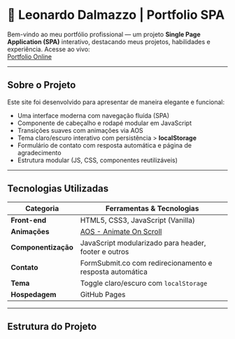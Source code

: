 # 🚀 Leonardo Dalmazzo | Portfolio SPA

Bem-vindo ao meu portfólio profissional — um projeto **Single Page Application (SPA)** interativo, destacando meus projetos, habilidades e experiência. Acesse ao vivo:  
[Portfolio Online](https://leonardodalmazzo.github.io/Leonardo-Dalmazzo/)

---

##  Sobre o Projeto

Este site foi desenvolvido para apresentar de maneira elegante e funcional:

- Uma interface moderna com navegação fluída (SPA)
- Componente de cabeçalho e rodapé modular em JavaScript
- Transições suaves com animações via AOS
- Tema claro/escuro interativo com persistência > **localStorage**
- Formulário de contato com resposta automática e página de agradecimento
- Estrutura modular (JS, CSS, componentes reutilizáveis)

---

##  Tecnologias Utilizadas

| Categoria           | Ferramentas & Tecnologias                                    |
|--------------------|--------------------------------------------------------------|
| **Front-end**       | HTML5, CSS3, JavaScript (Vanilla)                           |
| **Animações**       | [AOS - Animate On Scroll](https://michalsnik.github.io/aos/) |
| **Componentização** | JavaScript modularizado para header, footer e outros        |
| **Contato**         | FormSubmit.co com redirecionamento e resposta automática     |
| **Tema**            | Toggle claro/escuro com `localStorage`                      |
| **Hospedagem**      | GitHub Pages                                                 |

---

##  Estrutura do Projeto